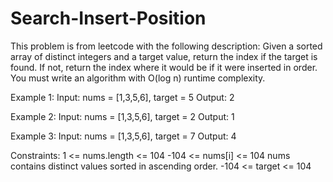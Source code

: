 # Search-Insert-Position

This problem is from leetcode with the following description: 
Given a sorted array of distinct integers and a target value, return the index if the target is found. 
If not, return the index where it would be if it were inserted in order.  
You must write an algorithm with O(log n) runtime complexity.


Example 1:
Input: nums = [1,3,5,6], target = 5
Output: 2


Example 2:
Input: nums = [1,3,5,6], target = 2
Output: 1


Example 3:
Input: nums = [1,3,5,6], target = 7
Output: 4
 
 
Constraints:
1 <= nums.length <= 104
-104 <= nums[i] <= 104
nums contains distinct values sorted in ascending order.
-104 <= target <= 104
